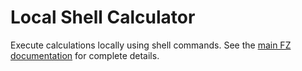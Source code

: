 # Local Shell Calculator

Execute calculations locally using shell commands. See the [main FZ documentation](https://github.com/Funz/fz#local-shell-execution) for complete details.
